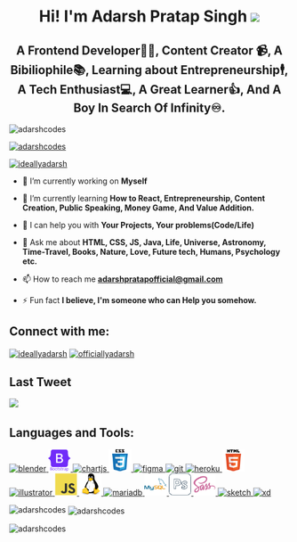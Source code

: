 <h1 align="center">Hi! I'm Adarsh Pratap Singh <img src="https://raw.githubusercontent.com/MartinHeinz/MartinHeinz/master/wave.gif" width="50px"></h1>
<h2 align="center">A Frontend Developer👨‍💻, Content Creator 📹, A Bibiliophile📚, Learning about Entrepreneurship🕴, A Tech Enthusiast💻, A Great Learner👍, And A Boy In Search Of Infinity♾.</h2>

<p align="left"> <img src="https://komarev.com/ghpvc/?username=adarshcodes&label=Profile%20views&color=0e75b6&style=flat" alt="adarshcodes" /> </p>

<p align="left"> <a href="https://github.com/ryo-ma/github-profile-trophy"><img src="https://github-profile-trophy.vercel.app/?username=adarshcodes" alt="adarshcodes" /></a> </p>

<p align="left"> <a href="https://twitter.com/ideallyadarsh" target="blank"><img src="https://img.shields.io/twitter/follow/ideallyadarsh?logo=twitter&style=for-the-badge" alt="ideallyadarsh" /></a> </p>

- 🔭 I’m currently working on **Myself**

- 🌱 I’m currently learning **How to React, Entrepreneurship, Content Creation, Public Speaking, Money Game, And Value Addition.**

- 🤝 I can help you with **Your Projects, Your problems(Code/Life)**

- 💬 Ask me about **HTML, CSS, JS, Java, Life, Universe, Astronomy, Time-Travel, Books, Nature, Love, Future tech, Humans, Psychology etc.**

- 📫 How to reach me **adarshpratapofficial@gmail.com**

- ⚡ Fun fact **I believe, I'm someone who can Help you somehow.**

<h2 align="left">Connect with me:</h2>
<p align="left">
<a href="https://twitter.com/ideallyadarsh" target="blank"><img align="center" src="https://cdn.jsdelivr.net/npm/simple-icons@3.0.1/icons/twitter.svg" alt="ideallyadarsh" height="30" width="40" /></a>
<a href="https://instagram.com/officiallyadarsh" target="blank"><img align="center" src="https://cdn.jsdelivr.net/npm/simple-icons@3.0.1/icons/instagram.svg" alt="officiallyadarsh" height="30" width="40" /></a>
</p>

<h2>Last Tweet</h2>
<p><a href="https://www.twitter.com/ideallyadarsh"><img src="https://github.com/adarshcodes/adarshcodes/tweeter-snap.png" width="600"></a></p>

<h2 align="left">Languages and Tools:</h2>
<p align="left"> <a href="https://www.blender.org/" target="_blank"> <img src="https://download.blender.org/branding/community/blender_community_badge_white.svg" alt="blender" width="40" height="40"/> </a> <a href="https://getbootstrap.com" target="_blank"> <img src="https://raw.githubusercontent.com/devicons/devicon/master/icons/bootstrap/bootstrap-plain-wordmark.svg" alt="bootstrap" width="40" height="40"/> </a> <a href="https://www.chartjs.org" target="_blank"> <img src="https://www.chartjs.org/media/logo-title.svg" alt="chartjs" width="40" height="40"/> </a> <a href="https://www.w3schools.com/css/" target="_blank"> <img src="https://raw.githubusercontent.com/devicons/devicon/master/icons/css3/css3-original-wordmark.svg" alt="css3" width="40" height="40"/> </a> <a href="https://www.figma.com/" target="_blank"> <img src="https://www.vectorlogo.zone/logos/figma/figma-icon.svg" alt="figma" width="40" height="40"/> </a> <a href="https://git-scm.com/" target="_blank"> <img src="https://www.vectorlogo.zone/logos/git-scm/git-scm-icon.svg" alt="git" width="40" height="40"/> </a> <a href="https://heroku.com" target="_blank"> <img src="https://www.vectorlogo.zone/logos/heroku/heroku-icon.svg" alt="heroku" width="40" height="40"/> </a> <a href="https://www.w3.org/html/" target="_blank"> <img src="https://raw.githubusercontent.com/devicons/devicon/master/icons/html5/html5-original-wordmark.svg" alt="html5" width="40" height="40"/> </a> <a href="https://www.adobe.com/in/products/illustrator.html" target="_blank"> <img src="https://www.vectorlogo.zone/logos/adobe_illustrator/adobe_illustrator-icon.svg" alt="illustrator" width="40" height="40"/> </a> <a href="https://developer.mozilla.org/en-US/docs/Web/JavaScript" target="_blank"> <img src="https://raw.githubusercontent.com/devicons/devicon/master/icons/javascript/javascript-original.svg" alt="javascript" width="40" height="40"/> </a> <a href="https://www.linux.org/" target="_blank"> <img src="https://raw.githubusercontent.com/devicons/devicon/master/icons/linux/linux-original.svg" alt="linux" width="40" height="40"/> </a> <a href="https://mariadb.org/" target="_blank"> <img src="https://www.vectorlogo.zone/logos/mariadb/mariadb-icon.svg" alt="mariadb" width="40" height="40"/> </a> <a href="https://www.mysql.com/" target="_blank"> <img src="https://raw.githubusercontent.com/devicons/devicon/master/icons/mysql/mysql-original-wordmark.svg" alt="mysql" width="40" height="40"/> </a> <a href="https://www.photoshop.com/en" target="_blank"> <img src="https://raw.githubusercontent.com/devicons/devicon/master/icons/photoshop/photoshop-line.svg" alt="photoshop" width="40" height="40"/> </a> <a href="https://sass-lang.com" target="_blank"> <img src="https://raw.githubusercontent.com/devicons/devicon/master/icons/sass/sass-original.svg" alt="sass" width="40" height="40"/> </a> <a href="https://www.sketch.com/" target="_blank"> <img src="https://www.vectorlogo.zone/logos/sketchapp/sketchapp-icon.svg" alt="sketch" width="40" height="40"/> </a> <a href="https://www.adobe.com/products/xd.html" target="_blank"> <img src="https://cdn.worldvectorlogo.com/logos/adobe-xd.svg" alt="xd" width="40" height="40"/> </a> </p>

<p><img align="left" src="https://github-readme-stats.vercel.app/api/top-langs?username=adarshcodes&show_icons=true&locale=en&layout=compact" alt="adarshcodes" /></p>

<p>&nbsp;<img align="center" src="https://github-readme-stats.vercel.app/api?username=adarshcodes&show_icons=true&locale=en" alt="adarshcodes" /></p>

<p><img align="center" src="https://github-readme-streak-stats.herokuapp.com/?user=adarshcodes&" alt="adarshcodes" /></p>
